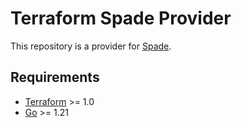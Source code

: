 # Terraform Spade Provider

This repository is a provider for [Spade](https://getspade.io).

## Requirements

- [Terraform](https://developer.hashicorp.com/terraform/downloads) >= 1.0
- [Go](https://golang.org/doc/install) >= 1.21

